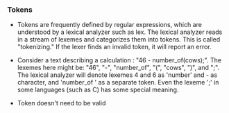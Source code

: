 
### Tokens
- Tokens are frequently defined by regular expressions, which are understood by a lexical analyzer such as lex. The lexical analyzer reads in a stream of lexemes and categorizes them into tokens. This is called "tokenizing." If the lexer finds an invalid token, it will report an error.
- Consider a text describing a calculation : "46 - number_of(cows);". The lexemes here might be: "46", "-", "number_of", "(", "cows", ")", and ";". The lexical analyzer will denote lexemes 4 and 6 as 'number' and - as character, and 'number_of ' as a separate token. Even the lexeme ';' in some languages (such as C) has some special meaning.

- Token doesn't need to be valid
